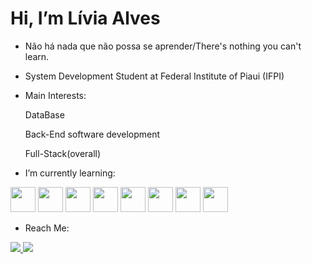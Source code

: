 
# Hi, I’m Lívia Alves
- Não há nada que não possa se aprender/There's nothing you can't learn.
  
- System Development Student at Federal Institute of Piaui (IFPI)
- Main Interests:
  
   DataBase
  
   Back-End software development
  
   Full-Stack(overall)

  
- I’m currently learning:
  
<img loading="lazy" src="https://cdn.jsdelivr.net/gh/devicons/devicon@latest/icons/c/c-original.svg" width="40" height="40"/> <img loading="lazy" src="https://cdn.jsdelivr.net/gh/devicons/devicon@latest/icons/cplusplus/cplusplus-original.svg" width="40" height="40"/> <img loading="lazy" src="https://cdn.jsdelivr.net/gh/devicons/devicon@latest/icons/python/python-original.svg" width="40" height="40"/> <img loading="lazy" src="https://cdn.jsdelivr.net/gh/devicons/devicon@latest/icons/java/java-original.svg" width="40" height="40"/> <img loading="lazy" src="https://cdn.jsdelivr.net/gh/devicons/devicon@latest/icons/javascript/javascript-original.svg" width="40" height="40"/> <img loading="lazy" src="https://cdn.jsdelivr.net/gh/devicons/devicon@latest/icons/godot/godot-original.svg" width="40" height="40"/> <img loading="lazy" src="https://cdn.jsdelivr.net/gh/devicons/devicon@latest/icons/postgresql/postgresql-original.svg" width="40" height="40"/> <img loading="lazy" src="https://cdn.jsdelivr.net/gh/devicons/devicon@latest/icons/git/git-original.svg" width="40" height="40"/>

- Reach Me:

  <div>
<a href="https://www.linkedin.com/in/l%C3%ADvia-alves-429826274/" target="_blank"><img loading="lazy" src="https://img.shields.io/badge/-LinkedIn-%230077B5?style=for-the-badge&logo=linkedin&logoColor=white" target="_blank"> <a href="mailto:liviataina.ltab@gmail.com" target="_blank"><img loading="lazy" src="https://img.shields.io/badge/Gmail-D14836?style=for-the-badge&logo=gmail&logoColor=white" target="_blank">

        
            
          
          
          
 
          
          
  
<!---![hoje!](https://github.com/liviaalves00/liviaalves00/assets/127994537/24e62f6d-a889-44af-96c3-ab7c31b07740)

liviaalves00/liviaalves00 is a ✨ special ✨ repository because its `README.md` (this file) appears on your GitHub profile.
You can click the Preview link to take a look at your changes.
--->
